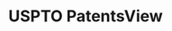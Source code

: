---
layout: default
bigquery: https://console.cloud.google.com/bigquery?p=patents-public-data&d=patentsview&page=dataset
citation: Attribution should be given to PatentsView for use, distribution, or derivative
  works.
code: https://github.com/CSSIP-AIR/PatentsView-Code-Snippets/
contributors: USPTO
cost: None
description: 'PatentsView includes US patent data including raw data (summaries, applications,
  pregrant applications), disambugations of inventors and assignees, and inventor
  gender estimates.  Also foreign priority data, # of figures and sheets, and government
  interest statements.'
documentation: https://patentsview.org/query/builder-faqs
last_edit: Mon, 04 Apr 2022 19:02:57 GMT
location: https://patentsview.org/
maintained_by: USPTO
record_creation_timestamp: 12/2/2020 17:20:46
schema_fields: '[''state_fips'', ''_371_date'', ''patent_id'', ''withdrawn'', ''group_id'',
  ''disamb_inventor_id_20191008'', ''main_group'', ''disamb_inventor_id_20200929'',
  ''num_figures'', ''deceased'', ''rawlocation_id'', ''disamb_inventor_id_20200630'',
  ''disamb_inventor_id_20170307'', ''designation'', ''status'', ''dependent'', ''disamb_inventor_id_20190820'',
  ''category_id'', ''citation_id'', ''text'', ''field_title'', ''rawinventor_id'',
  ''id'', ''inventor_id'', ''level_one'', ''subgroup_id'', ''male'', ''classification_status'',
  ''applicant_type'', ''mainclass_id'', ''abstract'', ''latlong'', ''contract_award_number'',
  ''role'', ''relkind'', ''lname'', ''num_sheets'', ''action_date'', ''term_extension'',
  ''term_grant'', ''state'', ''series_code'', ''exemplary'', ''lapse_of_patent'',
  ''disamb_assignee_id_20191231'', ''latitude'', ''disamb_inventor_id_20190312'',
  ''disamb_assignee_id_20190820'', ''male_flag'', ''rel_id'', ''section_id'', ''longitude'',
  ''organization_id'', ''subclass'', ''disamb_inventor_id_20180528'', ''latin_name'',
  ''disamb_assignee_id_20200630'', ''field_id'', ''rule_47'', ''sector_title'', ''ipc_class'',
  ''f102_date'', ''disamb_assignee_id_20181127'', ''classification_data_source'',
  ''gi_statement'', ''num'', ''assignee_id'', ''disamb_inventor_id_20170808'', ''level_two'',
  ''term_disclaimer'', ''disamb_assignee_id_20191008'', ''kind'', ''disamb_assignee_id_20200929'',
  ''type'', ''disamb_inventor_id_20171226'', ''group'', ''disamb_assignee_id_20200331'',
  ''subgroup'', ''subsection_id'', ''application_id'', ''doc_type'', ''subclass_id'',
  ''_102_date'', ''country'', ''reldocno'', ''name_first'', ''name_last'', ''disamb_assignee_id_20190312'',
  ''disamb_inventor_id_20191231'', ''filename'', ''disamb_inventor_id_20201229'',
  ''attribution_status'', ''subcategory_id'', ''country_transformed'', ''classification_value'',
  ''disclaimer_date'', ''disamb_inventor_id_20200331'', ''organization'', ''county'',
  ''county_fips'', ''category'', ''f371_date'', ''length'', ''num_claims'', ''disamb_inventor_id_20171003'',
  ''date'', ''city'', ''fname'', ''section'', ''number'', ''sequence'', ''doctype'',
  ''lawyer_id'', ''name'', ''variety'', ''publication_number'', ''symbol_position'',
  ''title'', ''ipc_version_indicator'', ''rawassignee_id'', ''disamb_inventor_id_20181127'',
  ''classification_level'', ''location_id'', ''uuid'', ''level_three'']'
shortname: patentsview
tags:
- disambiguation
- United States
- gender
terms_of_use: Creative Commons Attribution 4.0 International License.
timeframe: 1963-1999
title: USPTO PatentsView
uuid: cf1780b1-e265-4e49-8d1d-83b9cfe0fd9a
---